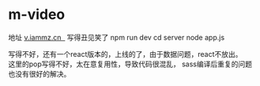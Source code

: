 # m-video
地址 <a href = 'http://v.iammz.cn'> v.iammz.cn  </a>
写得丑见笑了
npm run dev
cd server
node app.js

写得不好，还有一个react版本的，上线的了，由于数据问题，react不放出。    
这里的pop写得不好，太在意复用性，导致代码很混乱，
sass编译后重复的问题也没有很好的解决。
